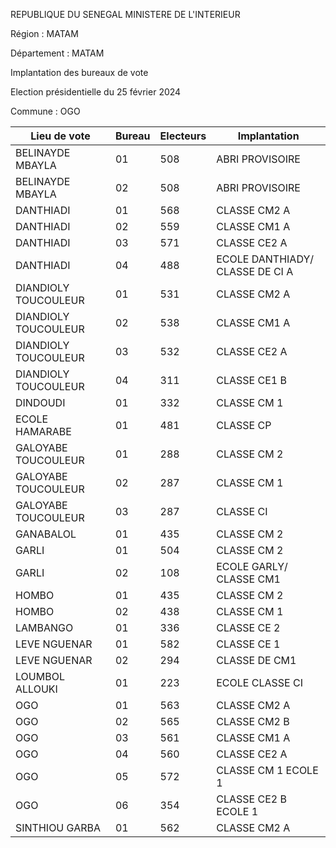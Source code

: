 REPUBLIQUE DU SENEGAL MINISTERE DE L'INTERIEUR

Région : MATAM

Département : MATAM

Implantation des bureaux de vote

Election présidentielle du 25 février 2024

Commune : OGO

| Lieu de vote | Bureau | Electeurs | Implantation |
| - | - | - | - |
| BELINAYDE MBAYLA | 01 | 508 | ABRI PROVISOIRE |
| BELINAYDE MBAYLA | 02 | 508 | ABRI PROVISOIRE |
| DANTHIADI | 01 | 568 | CLASSE CM2 A |
| DANTHIADI | 02 | 559 | CLASSE CM1 A |
| DANTHIADI | 03 | 571 | CLASSE CE2 A |
| DANTHIADI | 04 | 488 | ECOLE DANTHIADY/ CLASSE DE CI A |
| DIANDIOLY TOUCOULEUR | 01 | 531 | CLASSE CM2 A |
| DIANDIOLY TOUCOULEUR | 02 | 538 | CLASSE CM1 A |
| DIANDIOLY TOUCOULEUR | 03 | 532 | CLASSE CE2 A |
| DIANDIOLY TOUCOULEUR | 04 | 311 | CLASSE CE1 B |
| DINDOUDI | 01 | 332 | CLASSE CM 1 |
| ECOLE HAMARABE | 01 | 481 | CLASSE CP |
| GALOYABE TOUCOULEUR | 01 | 288 | CLASSE CM 2 |
| GALOYABE TOUCOULEUR | 02 | 287 | CLASSE CM 1 |
| GALOYABE TOUCOULEUR | 03 | 287 | CLASSE CI |
| GANABALOL | 01 | 435 | CLASSE CM 2 |
| GARLI | 01 | 504 | CLASSE CM 2 |
| GARLI | 02 | 108 | ECOLE GARLY/ CLASSE CM1 |
| HOMBO | 01 | 435 | CLASSE CM 2 |
| HOMBO | 02 | 438 | CLASSE CM 1 |
| LAMBANGO | 01 | 336 | CLASSE CE 2 |
| LEVE NGUENAR | 01 | 582 | CLASSE CE 1 |
| LEVE NGUENAR | 02 | 294 | CLASSE DE CM1 |
| LOUMBOL ALLOUKI | 01 | 223 | ECOLE CLASSE CI |
| OGO | 01 | 563 | CLASSE CM2 A |
| OGO | 02 | 565 | CLASSE CM2 B |
| OGO | 03 | 561 | CLASSE CM1 A |
| OGO | 04 | 560 | CLASSE CE2 A |
| OGO | 05 | 572 | CLASSE CM 1 ECOLE 1 |
| OGO | 06 | 354 | CLASSE CE2 B ECOLE 1 |
| SINTHIOU GARBA | 01 | 562 | CLASSE CM2 A |

<!-- PageNumber="10/14" -->
